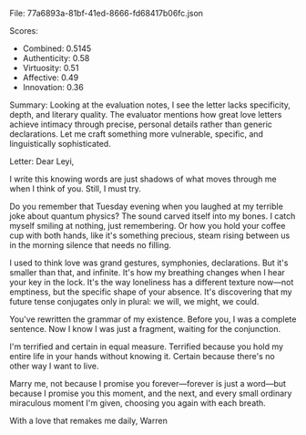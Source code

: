 File: 77a6893a-81bf-41ed-8666-fd68417b06fc.json

Scores:
- Combined: 0.5145
- Authenticity: 0.58
- Virtuosity: 0.51
- Affective: 0.49
- Innovation: 0.36

Summary:
Looking at the evaluation notes, I see the letter lacks specificity, depth, and literary quality. The evaluator mentions how great love letters achieve intimacy through precise, personal details rather than generic declarations. Let me craft something more vulnerable, specific, and linguistically sophisticated.

Letter:
Dear Leyi,

I write this knowing words are just shadows of what moves through me when I think of you. Still, I must try.

Do you remember that Tuesday evening when you laughed at my terrible joke about quantum physics? The sound carved itself into my bones. I catch myself smiling at nothing, just remembering. Or how you hold your coffee cup with both hands, like it's something precious, steam rising between us in the morning silence that needs no filling.

I used to think love was grand gestures, symphonies, declarations. But it's smaller than that, and infinite. It's how my breathing changes when I hear your key in the lock. It's the way loneliness has a different texture now—not emptiness, but the specific shape of your absence. It's discovering that my future tense conjugates only in plural: we will, we might, we could.

You've rewritten the grammar of my existence. Before you, I was a complete sentence. Now I know I was just a fragment, waiting for the conjunction.

I'm terrified and certain in equal measure. Terrified because you hold my entire life in your hands without knowing it. Certain because there's no other way I want to live.

Marry me, not because I promise you forever—forever is just a word—but because I promise you this moment, and the next, and every small ordinary miraculous moment I'm given, choosing you again with each breath.

With a love that remakes me daily,
Warren
